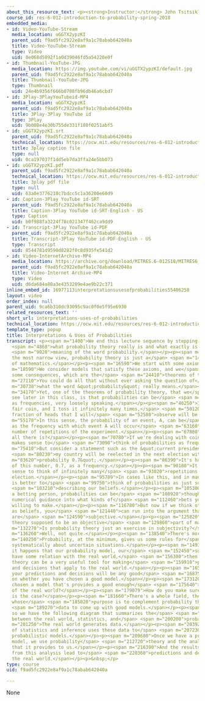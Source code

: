 ```yaml
---
about_this_resource_text: <p><strong>Instructor:</strong> John Tsitsiklis</p>
course_id: res-6-012-introduction-to-probability-spring-2018
embedded_media:
- id: Video-YouTube-Stream
  media_location: uGGTX2ypzKI
  parent_uid: f9ad5fc2922e8af9a1c78abab642040a
  title: Video-YouTube-Stream
  type: Video
  uid: 8e068d5092f1a0d39046fd5a54220e0f
- id: Thumbnail-YouTube-JPG
  media_location: https://img.youtube.com/vi/uGGTX2ypzKI/default.jpg
  parent_uid: f9ad5fc2922e8af9a1c78abab642040a
  title: Thumbnail-YouTube-JPG
  type: Thumbnail
  uid: 24e4b9356f666b0708fb96db46a6cbd7
- id: 3Play-3PlayYouTubeid-MP4
  media_location: uGGTX2ypzKI
  parent_uid: f9ad5fc2922e8af9a1c78abab642040a
  title: 3Play-3Play YouTube id
  type: 3Play
  uid: 9b008e4e30b755de331f180f0251abf5
- id: uGGTX2ypzKI.srt
  parent_uid: f9ad5fc2922e8af9a1c78abab642040a
  technical_location: https://ocw.mit.edu/resources/res-6-012-introduction-to-probability-spring-2018/part-i-the-fundamentals/interpretations-uses-of-probabilities/uGGTX2ypzKI.srt
  title: 3play caption file
  type: null
  uid: 0ca197037f1dd5eb7da3ffa24e5bb073
- id: uGGTX2ypzKI.pdf
  parent_uid: f9ad5fc2922e8af9a1c78abab642040a
  technical_location: https://ocw.mit.edu/resources/res-6-012-introduction-to-probability-spring-2018/part-i-the-fundamentals/interpretations-uses-of-probabilities/uGGTX2ypzKI.pdf
  title: 3play pdf file
  type: null
  uid: 63a0e3776218c7bdcc5c1a36200e60d9
- id: Caption-3Play YouTube id-SRT
  parent_uid: f9ad5fc2922e8af9a1c78abab642040a
  title: Caption-3Play YouTube id-SRT-English - US
  type: Caption
  uid: b0f988fa3224f78c021347f462ca9dd9
- id: Transcript-3Play YouTube id-PDF
  parent_uid: f9ad5fc2922e8af9a1c78abab642040a
  title: Transcript-3Play YouTube id-PDF-English - US
  type: Transcript
  uid: 8544781d9590d8282f0c8d935fe541d2
- id: Video-InternetArchive-MP4
  media_location: https://archive.org/download/MITRES.6-012S18/MITRES6_012S18_L01-10_300k.mp4
  parent_uid: f9ad5fc2922e8af9a1c78abab642040a
  title: Video-Internet Archive-MP4
  type: Video
  uid: d6da684a80a3e4353209e4ae9b22c371
inline_embed_id: 16977113interpretationsusesofprobabilities55406258
layout: video
order_index: null
parent_uid: 9ca6b310dc93095c9ac0f0e5f95e6930
related_resources_text: ''
short_url: interpretations-uses-of-probabilities
technical_location: https://ocw.mit.edu/resources/res-6-012-introduction-to-probability-spring-2018/part-i-the-fundamentals/interpretations-uses-of-probabilities
template_type: popup
title: Interpretations & Uses of Probabilities
transcript: <p><span m="1400">We end this lecture sequence by stepping back to discuss</span>
  <span m="4860">what probability theory really is and what exactly is the</span>
  <span m="9020">meaning of the word probability.</span></p><p><span m="11990">In
  the most narrow view, probability theory is just a</span> <span m="14990">branch
  of mathematics.</span></p><p><span m="16590">We start with some axioms.</span></p><p><span
  m="18590">We consider models that satisfy these axioms, and we</span> <span m="22080">establish
  some consequences, which are the</span> <span m="24410">theorems of this theory.</span></p><p><span
  m="27110">You could do all that without ever asking the question of</span> <span
  m="30730">what the word &quot;probability&quot; really means.</span></p><p><span
  m="34170">Yet, one of the theorems of probability theory, that we</span> <span m="37730">will
  see later in this class, is that probabilities can be</span> <span m="41900">interpreted
  as frequencies, very loosely speaking.</span></p><p><span m="46250">If I have a
  fair coin, and I toss it infinitely many times,</span> <span m="50120">then the
  fraction of heads that I will</span> <span m="52580">observe will be one half.</span></p><p><span
  m="55170">In this sense, the probability of an event, A, can be</span> <span m="58880">interpreted
  as the frequency with which event A will occur</span> <span m="63160">in an infinite
  number of repetitions of the experiment.</span></p><p><span m="67880">But is this
  all there is?</span></p><p><span m="70780">If we're dealing with coin tosses, it
  makes sense to</span> <span m="73090">think of probabilities as frequencies.</span></p><p><span
  m="75410">But consider a statement such as the &quot;current president of</span>
  <span m="80230">my country will be reelected in the next election with</span> <span
  m="83620">probability 0.7&quot;.</span></p><p><span m="86390">It's hard to think
  of this number, 0.7, as a frequency.</span></p><p><span m="90180">It does not make
  sense to think of infinitely many</span> <span m="93020">repetitions of the next
  election.</span></p><p><span m="95789">In cases like this, and in many others, it
  is better to</span> <span m="99750">think of probabilities as just some way of</span>
  <span m="103210">describing our beliefs.</span></p><p><span m="105300">And if you're
  a betting person, probabilities can be</span> <span m="108920">thought of as some
  numerical guidance into what kinds of</span> <span m="112460">bets you might be
  willing to make.</span></p><p><span m="116780">But now if we think of probabilities
  as beliefs, you</span> <span m="121440">can run into the argument that, well, beliefs
  are</span> <span m="124590">subjective.</span></p><p><span m="125820">Isn't probability
  theory supposed to be an objective</span> <span m="129860">part of math and science?</span></p><p><span
  m="132270">Is probability theory just an exercise in subjectivity?</span></p><p><span
  m="136260">Well, not quite.</span></p><p><span m="138540">There's more to it.</span></p><p><span
  m="140250">Probability, at the minimum, gives us some rules for</span> <span m="144210">thinking
  systematically about uncertain situations.</span></p><p><span m="149310">And if
  it happens that our probability model, our</span> <span m="152450">subjective beliefs,
  have some relation with the real world,</span> <span m="156380">then probability
  theory can be a very useful tool for making</span> <span m="159910">predictions
  and decisions that apply to the real world.</span></p><p><span m="165000">Now, whether
  your predictions and decisions will be any good</span> <span m="168750">will depend
  on whether you have chosen a good model.</span></p><p><span m="173120">Have you
  chosen a model that's provides a good enough</span> <span m="175640">representation
  of the real world?</span></p><p><span m="179079">How do you make sure that this
  is the case?</span></p><p><span m="181660">There's a whole field, the field of statistics,
  whose</span> <span m="185020">purpose is to complement probability theory by using</span>
  <span m="189270">data to come up with good models.</span></p><p><span m="192750">And
  so we have the following diagram that summarizes the</span> <span m="197340">relation
  between the real world, statistics, and</span> <span m="200200">probability.</span></p><p><span
  m="201250">The real world generates data.</span></p><p><span m="203920">The field
  of statistics and inference uses these data to</span> <span m="207230">come up with
  probabilistic models.</span></p><p><span m="209680">Once we have a probabilistic
  model, we use probability</span> <span m="212720">theory and the analysis tools
  that it provides to us.</span></p><p><span m="216390">And the results that we get
  from this analysis lead to</span> <span m="220360">predictions and decisions about
  the real world.</span></p><p>&nbsp;</p>
type: course
uid: f9ad5fc2922e8af9a1c78abab642040a

---
```

None
